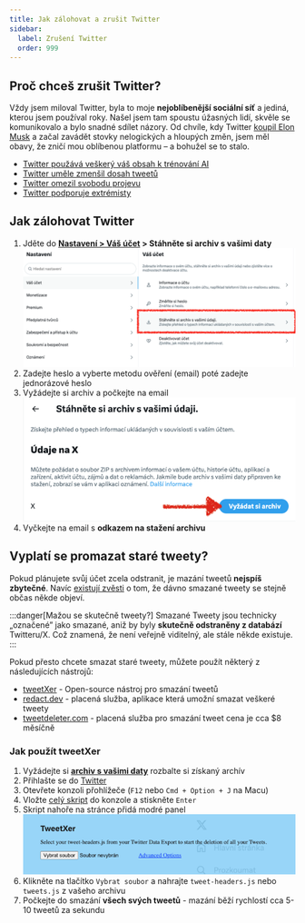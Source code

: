 ```yaml
---
title: Jak zálohovat a zrušit Twitter
sidebar:
  label: Zrušení Twitter
  order: 999
---
```


## Proč chceš zrušit Twitter?

Vždy jsem miloval Twitter, byla to moje **nejoblíbenější sociální síť** a jediná, kterou jsem používal roky. Našel jsem
tam spoustu úžasných lidí, skvěle se komunikovalo a bylo snadné sdílet názory. Od chvíle, kdy Twitter
[koupil Elon Musk](https://en.wikipedia.org/wiki/Acquisition_of_Twitter_by_Elon_Musk) a začal zavádět stovky nelogických
a hloupých změn, jsem měl obavy, že zničí mou oblíbenou platformu – a bohužel se to stalo.

- [Twitter použává veškerý váš obsah k trénování AI](https://edition.cnn.com/2024/10/21/tech/x-twitter-terms-of-service/index.html)
- [Twitter uměle zmenšil dosah tweetů](https://www.google.com/search?q=twitter+engagement+dropped)
- [Twitter omezil svobodu projevu](https://www.google.com/search?q=twitter+free+speech)
- [Twitter podporuje extrémisty](https://www.google.com/search?q=twitter+extremists)

## Jak zálohovat Twitter

1. Jděte do **[Nastavení > Váš účet](https://x.com/settings/account) > Stáhněte si archiv s vašimi daty**
   ![](twitter-download-archive.png)
2. Zadejte heslo a vyberte metodu ověření (email) poté zadejte jednorázové heslo
3. Vyžádejte si archiv a počkejte na email ![](twitter-request-archive.png)
4. Vyčkejte na email s **odkazem na stažení archivu**

## Vyplatí se promazat staré tweety?

Pokud plánujete svůj účet zcela odstranit, je mazání tweetů **nejspíš zbytečné**. Navíc [existují zvěsti](https://google.com/search?q=delete+tweet+appears+again) o tom, že 
dávno smazané tweety se stejně občas někde objeví.

:::danger[Mažou se skutečně tweety?]
Smazané Tweety jsou technicky „označené” jako smazané, aniž by byly **skutečně
odstraněny z databází** Twitteru/X. Což znamená, že není veřejně viditelný, ale stále někde existuje.
:::

Pokud přesto chcete smazat staré tweety, můžete použít některý z následujících nástrojů:

- [tweetXer](https://github.com/lucahammer/tweetXer) - Open-source nástroj pro smazání tweetů
- [redact.dev](https://redact.dev/services/twitter) - placená služba, aplikace která umožní smazat veškeré tweety
- [tweetdeleter.com](https://tweetdeleter.com) - placená služba pro smazání tweet cena je cca $8 měsíčně

### Jak použít tweetXer

1. Vyžádejte si **[archiv s vašimi daty](https://x.com/settings/account)** rozbalte si získaný archív
2. Přihlašte se do [Twitter](https://twitter.com)
3. Otevřete konzoli přohlížeče (`F12` nebo `Cmd + Option + J` na Macu)
4. Vložte [celý skript](https://raw.githubusercontent.com/lucahammer/tweetXer/main/tweetXer.js) do konzole a stiskněte `Enter`
5. Skript nahoře na stránce přidá modré panel ![](TweetXer.png)
6. Klikněte na tlačítko `Vybrat soubor` a nahrajte `tweet-headers.js` nebo `tweets.js` z vašeho archivu
7. Počkejte do smazání **všech svých tweetů** - mazání běží rychlostí cca 5-10 tweetů za sekundu
